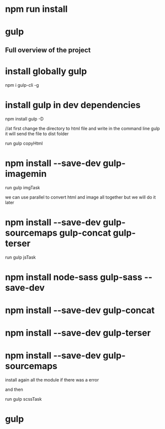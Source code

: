 # npm run install 
# gulp


## Full overview of the project ##


# install globally gulp

npm i gulp-cli -g 
# install gulp in dev dependencies 

npm install gulp -D

//at first change the directory to html file and 
write in the command line gulp
it will send the file to dist folder

run gulp copyHtml

# npm install --save-dev gulp-imagemin

run gulp imgTask


we can use parallel to convert html and image all together but we will do it later

#  npm install --save-dev gulp-sourcemaps gulp-concat gulp-terser

run gulp jsTask

# npm install node-sass gulp-sass --save-dev

# npm install --save-dev gulp-concat

# npm install --save-dev gulp-terser

# npm install --save-dev gulp-sourcemaps 

install again all the module if there was a error 

and then 

run gulp scssTask

# gulp




